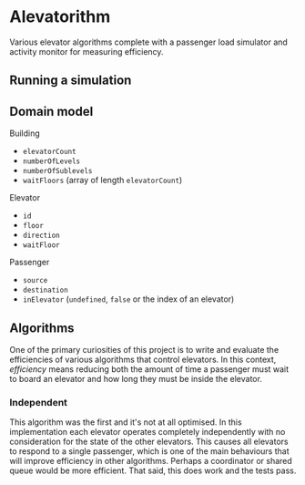 # Alevatorithm

Various elevator algorithms complete with a passenger load simulator and activity monitor for measuring efficiency.

## Running a simulation



## Domain model

Building
- `elevatorCount`
- `numberOfLevels`
- `numberOfSublevels`
- `waitFloors` (array of length `elevatorCount`)

Elevator
- `id`
- `floor`
- `direction`
- `waitFloor`

Passenger
- `source`
- `destination`
- `inElevator` (`undefined`, `false` or the index of an elevator)

## Algorithms

One of the primary curiosities of this project is to write and evaluate the efficiencies of various algorithms that control elevators. In this context, _efficiency_ means reducing both the amount of time a passenger must wait to board an elevator and how long they must be inside the elevator.

### Independent

This algorithm was the first and it's not at all optimised. In this implementation each elevator operates completely independently with no consideration for the state of the other elevators. This causes all elevators to respond to a single passenger, which is one of the main behaviours that will improve efficiency in other algorithms. Perhaps a coordinator or shared queue would be more efficient. That said, this does work and the tests pass.

